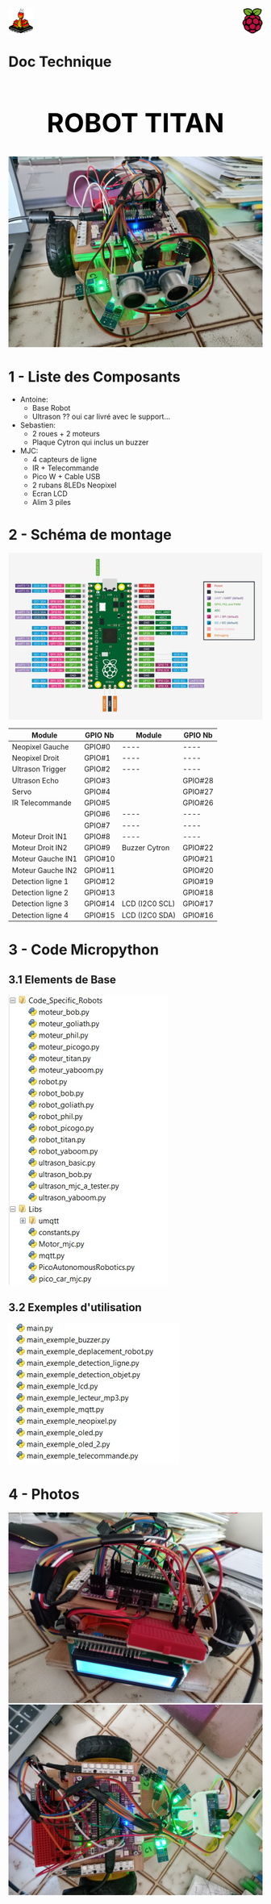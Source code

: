 

<div style="display: flex; justify-content: space-between; align-items: center;">
  <img src="./images/Micropython-logo.svg.png" alt="Logo gauche" style="height: 50px;">
  <img src="./images/Raspberry_Pi_logo.svg.png" alt="Logo droite" style="height: 50px;">
</div>


# Doc Technique

<h1 style="color: black; font-size: 52px; text-align: center;">ROBOT TITAN</h1>

![Texte alternatif](./images/titan/1.jpg)


<!-- Ceci est un saut de page (exportes en HTML/PDF via wkhtmltopdf) -->
<div style="page-break-before: always;"></div>
<!-- --------------------------------------------------------------- -->


1 - Liste des Composants
========================

- Antoine:
  - Base Robot
  - Ultrason ?? oui car livré avec le support…
- Sebastien:
  - 2 roues + 2 moteurs
  - Plaque Cytron qui inclus un buzzer
- MJC:
  - 4 capteurs de ligne
  - IR + Telecommande
  - Pico W + Cable USB
  - 2 rubans 8LEDs Neopixel
  - Ecran LCD
  - Alim 3 piles


2 - Schéma de montage
=====================

![Texte alternatif](./images/pinoutpico.jpg)

| Module              | GPIO Nb   | Module    | GPIO Nb   |
|---------------------|-----------|-----------|-----------|
| Neopixel Gauche     | GPIO#0    | ----      | ----    |
| Neopixel Droit      | GPIO#1    | ----      | ----    |
| Ultrason Trigger    | GPIO#2    | ----      | ----    |
| Ultrason Echo       | GPIO#3    |           |  GPIO#28    |
| Servo               | GPIO#4    |           |  GPIO#27    |
| IR Telecommande     | GPIO#5    |           |  GPIO#26    |
|                     | GPIO#6    | ----      | ----    |
|                     | GPIO#7    | ----      | ----    |
| Moteur Droit IN1    | GPIO#8    | ----      | ----    |
| Moteur Droit IN2    | GPIO#9    | Buzzer Cytron     |  GPIO#22    |
| Moteur Gauche IN1   | GPIO#10   |           |  GPIO#21    |
| Moteur Gauche IN2   | GPIO#11   |           |  GPIO#20    |
| Detection ligne 1   | GPIO#12   |           |  GPIO#19    |
| Detection ligne 2   | GPIO#13   |           |  GPIO#18    |
| Detection ligne 3   | GPIO#14   |  LCD (I2C0 SCL)    |  GPIO#17    |
| Detection ligne 4   | GPIO#15   |  LCD (I2C0 SDA)    |  GPIO#16    |

3 - Code Micropython 
====================

3.1 Elements de Base
--------------------

![Texte alternatif](./images/titan/code_titan_1.jpg)

3.2 Exemples d'utilisation
--------------------------

![Texte alternatif](./images/titan/code_titan_2.jpg)


4 - Photos 
==========

![Texte alternatif](./images/titan/2.jpg)
![Texte alternatif](./images/titan/3.jpg)
